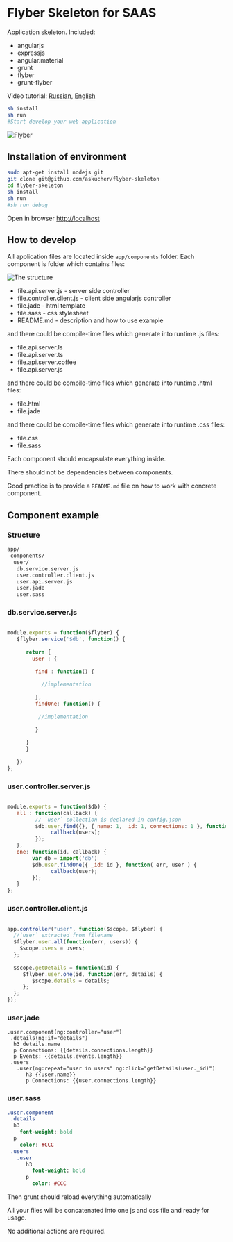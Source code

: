 # Flyber Skeleton for SAAS

Application skeleton. Included: 

* angularjs
* expressjs
* angular.material
* grunt 
* flyber
* grunt-flyber


Video tutorial: [Russian](https://www.youtube.com/watch?v=wjoalo8WgJk), [English](https://youtu.be/tzdS_ECiwqA)

```sh
sh install 
sh run
#Start develop your web application
```
![Flyber](http://res.cloudinary.com/nixar-work/image/upload/v1473975258/13268115_880281065449309_626424912755329334_o.jpg)

## Installation of environment

```sh
sudo apt-get install nodejs git
git clone git@github.com/askucher/flyber-skeleton
cd flyber-skeleton
sh install
sh run
#sh run debug
```

Open in browser [http://localhost]()



## How to develop


All application files are located inside `app/components` folder.
Each component is folder which contains files:

![The structure](http://content.screencast.com/users/a.stegno/folders/Jing/media/4c4bcd1b-cc94-4f5a-99cd-26969867cbcd/00000383.png)

* file.api.server.js - server side controller
* file.controller.client.js - client side angularjs controller
* file.jade - html template
* file.sass - css stylesheet
* README.md - description and how to use example

and there could be compile-time files which generate into runtime .js files:

* file.api.server.ls
* file.api.server.ts
* file.api.server.coffee
* file.api.server.js

and there could be compile-time files which generate into runtime .html files:

* file.html
* file.jade

and there could be compile-time files which generate into runtime .css files:

* file.css
* file.sass

Each component should encapsulate everything inside.

There should not be dependencies between components.

Good practice is to provide a `README.md` file on how to work with concrete component.


## Component example

### Structure

```sh
app/
 components/
  user/
   db.service.server.js
   user.controller.client.js
   user.api.server.js
   user.jade
   user.sass
```

### db.service.server.js

```Javascript 

module.exports = function($flyber) {
   $flyber.service('$db', function() {
   
      return {
        user : {
      
         find : function() {
         
           //implementation
         
         },
         findOne: function() {
         
          //implementation
         
         }
      
      }
      }
   
   })
};
```


### user.controller.server.js

```Javascript 

module.exports = function($db) {
   all : function(callback) {
         // `user` collection is declared in config.json
         $db.user.find({}, { name: 1, _id: 1, connections: 1 }, function( err, users)  {
              callback(users);
         });
   },
   one: function(id, callback) {
        var db = import('db')
        $db.user.findOne({ _id: id }, function( err, user ) {
              callback(user);
        });
   }
};
```

### user.controller.client.js

```Javascript 

app.controller("user", function($scope, $flyber) {
  //`user` extracted from filename
  $flyber.user.all(function(err, users)) {
    $scope.users = users;
  };
  
  $scope.getDetails = function(id) {
     $flyber.user.one(id, function(err, details) { 
        $scope.details = details;
     };
  };
});

```

### user.jade

```Jade 
.user.component(ng:controller="user")
 .details(ng:if="details")
  h3 details.name
  p Connections: {{details.connections.length}}
  p Events: {{details.events.length}}
 .users
   .user(ng:repeat="user in users" ng:click="getDetails(user._id)")
      h3 {{user.name}}
      p Connections: {{user.connections.length}}
```

### user.sass

```Sass
.user.component
 .details
  h3
    font-weight: bold
  p 
    color: #CCC
 .users 
   .user
      h3
        font-weight: bold
      p
        color: #CCC
```

Then grunt should reload everything automatically


All your files will be concatenated into one js and css file and ready for usage.

No additional actions are required.
